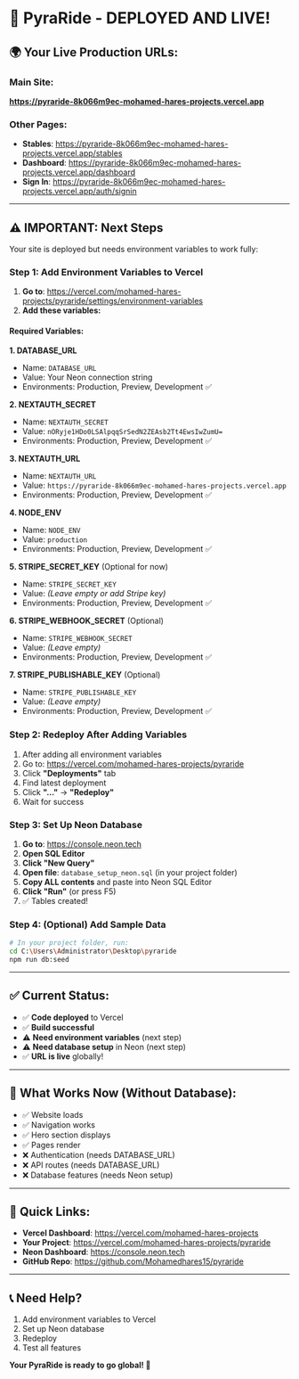 # 🎉 PyraRide - DEPLOYED AND LIVE!

## 🌍 Your Live Production URLs:

### **Main Site:**
**https://pyraride-8k066m9ec-mohamed-hares-projects.vercel.app**

### **Other Pages:**
- **Stables**: https://pyraride-8k066m9ec-mohamed-hares-projects.vercel.app/stables
- **Dashboard**: https://pyraride-8k066m9ec-mohamed-hares-projects.vercel.app/dashboard
- **Sign In**: https://pyraride-8k066m9ec-mohamed-hares-projects.vercel.app/auth/signin

---

## ⚠️ **IMPORTANT: Next Steps**

Your site is deployed but needs environment variables to work fully:

### **Step 1: Add Environment Variables to Vercel**

1. **Go to**: https://vercel.com/mohamed-hares-projects/pyraride/settings/environment-variables
2. **Add these variables:**

#### **Required Variables:**

**1. DATABASE_URL**
- Name: `DATABASE_URL`
- Value: Your Neon connection string
- Environments: Production, Preview, Development ✅

**2. NEXTAUTH_SECRET**
- Name: `NEXTAUTH_SECRET`
- Value: `nORyje1HDo0LSAlpqqSrSedN2ZEAsb2Tt4EwsIwZumU=`
- Environments: Production, Preview, Development ✅

**3. NEXTAUTH_URL**
- Name: `NEXTAUTH_URL`
- Value: `https://pyraride-8k066m9ec-mohamed-hares-projects.vercel.app`
- Environments: Production, Preview, Development ✅

**4. NODE_ENV**
- Name: `NODE_ENV`
- Value: `production`
- Environments: Production, Preview, Development ✅

**5. STRIPE_SECRET_KEY** (Optional for now)
- Name: `STRIPE_SECRET_KEY`
- Value: *(Leave empty or add Stripe key)*
- Environments: Production, Preview, Development ✅

**6. STRIPE_WEBHOOK_SECRET** (Optional)
- Name: `STRIPE_WEBHOOK_SECRET`
- Value: *(Leave empty)*
- Environments: Production, Preview, Development ✅

**7. STRIPE_PUBLISHABLE_KEY** (Optional)
- Name: `STRIPE_PUBLISHABLE_KEY`
- Value: *(Leave empty)*
- Environments: Production, Preview, Development ✅

### **Step 2: Redeploy After Adding Variables**

1. After adding all environment variables
2. Go to: https://vercel.com/mohamed-hares-projects/pyraride
3. Click **"Deployments"** tab
4. Find latest deployment
5. Click **"..."** → **"Redeploy"**
6. Wait for success

### **Step 3: Set Up Neon Database**

1. **Go to**: https://console.neon.tech
2. **Open SQL Editor**
3. **Click "New Query"**
4. **Open file**: `database_setup_neon.sql` (in your project folder)
5. **Copy ALL contents** and paste into Neon SQL Editor
6. **Click "Run"** (or press F5)
7. ✅ Tables created!

### **Step 4: (Optional) Add Sample Data**

```bash
# In your project folder, run:
cd C:\Users\Administrator\Desktop\pyraride
npm run db:seed
```

---

## ✅ **Current Status:**

- ✅ **Code deployed** to Vercel
- ✅ **Build successful**
- ⚠️ **Need environment variables** (next step)
- ⚠️ **Need database setup** in Neon (next step)
- ✅ **URL is live** globally!

---

## 🎯 **What Works Now (Without Database):**

- ✅ Website loads
- ✅ Navigation works
- ✅ Hero section displays
- ✅ Pages render
- ❌ Authentication (needs DATABASE_URL)
- ❌ API routes (needs DATABASE_URL)
- ❌ Database features (needs Neon setup)

---

## 🔗 **Quick Links:**

- **Vercel Dashboard**: https://vercel.com/mohamed-hares-projects
- **Your Project**: https://vercel.com/mohamed-hares-projects/pyraride
- **Neon Dashboard**: https://console.neon.tech
- **GitHub Repo**: https://github.com/Mohamedhares15/pyraride

---

## 📞 **Need Help?**

1. Add environment variables to Vercel
2. Set up Neon database
3. Redeploy
4. Test all features

**Your PyraRide is ready to go global! 🚀**
